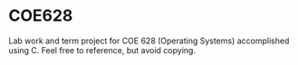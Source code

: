 # COE628
Lab work and term project for COE 628 (Operating Systems) accomplished using C. Feel free to reference, but avoid copying.
